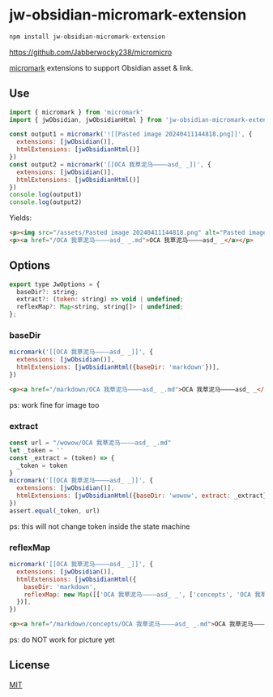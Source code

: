# jw-obsidian-micromark-extension

```sh
npm install jw-obsidian-micromark-extension
```

https://github.com/Jabberwocky238/micromicro

[micromark][] extensions to support Obsidian asset & link.

## Use

```js
import { micromark } from 'micromark'
import { jwObsidian, jwObsidianHtml } from 'jw-obsidian-micromark-extension'

const output1 = micromark('![[Pasted image 20240411144818.png]]', {
  extensions: [jwObsidian()],
  htmlExtensions: [jwObsidianHtml()]
})
const output2 = micromark('[[OCA 我草泥马————asd_ _]]', {
  extensions: [jwObsidian()],
  htmlExtensions: [jwObsidianHtml()]
})
console.log(output1)
console.log(output2)
```

Yields:

```html
<p><img src="/assets/Pasted image 20240411144818.png" alt="Pasted image 20240411144818.png"></img></p>
<p><a href="/OCA 我草泥马————asd_ _.md">OCA 我草泥马————asd_ _</a></p>
```

## Options
```js
export type JwOptions = {
  baseDir?: string;
  extract?: (token: string) => void | undefined;
  reflexMap?: Map<string, string[]> | undefined;
};
```

### baseDir

```js
micromark('[[OCA 我草泥马————asd_ _]]', {
  extensions: [jwObsidian()],
  htmlExtensions: [jwObsidianHtml({baseDir: 'markdown'})],
})
```

```html
<p><a href="/markdown/OCA 我草泥马————asd_ _.md">OCA 我草泥马————asd_ _</a></p>
```

ps: work fine for image too

### extract

```js
const url = "/wowow/OCA 我草泥马————asd_ _.md"
let _token = ''
const _extract = (token) => {
  _token = token
}
micromark('[[OCA 我草泥马————asd_ _]]', {
  extensions: [jwObsidian()],
  htmlExtensions: [jwObsidianHtml({baseDir: 'wowow', extract: _extract})],
})
assert.equal(_token, url)
```

ps: this will not change token inside the state machine

### reflexMap

```js
micromark('[[OCA 我草泥马————asd_ _]]', {
  extensions: [jwObsidian()],
  htmlExtensions: [jwObsidianHtml({
    baseDir: 'markdown', 
    reflexMap: new Map([['OCA 我草泥马————asd_ _', ['concepts', 'OCA 我草泥马————asd_ _']]])
  })],
})
```

```html
<p><a href="/markdown/concepts/OCA 我草泥马————asd_ _.md">OCA 我草泥马————asd_ _</a></p>
```

ps: do NOT work for picture yet


## License

[MIT][license]

[npm]: https://docs.npmjs.com/cli/install

[license]: license

[micromark]: https://github.com/micromark/micromark
